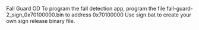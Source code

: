 Fall Guard OD
To program the fall detection app, program the file fall-guard-2_sign_0x70100000.bin to address 0x70100000
Use sign.bat to create your own sign release binary file.
